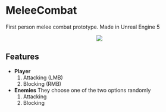 # MeleeCombat

First person melee combat prototype.
Made in Unreal Engine 5

<p align="center">
  <img src="assets/gifs/gameplay.gif"><br/>
</p>

## Features

- **Player**
  1. Attacking (LMB)
  2. Blocking (RMB)  
- **Enemies** They choose one of the two options randomly
  1. Attacking
  2. Blocking 

